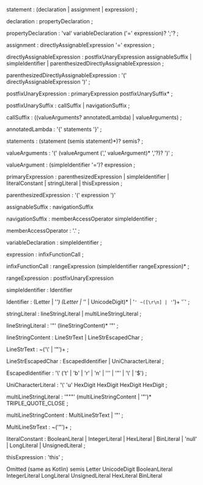 statement
: (declaration | assignment | expression)
;

declaration
: propertyDeclaration
;

propertyDeclaration
: 'val'
variableDeclaration
('=' expression)? ';'?
;

assignment
: directlyAssignableExpression '=' expression
;

directlyAssignableExpression
: postfixUnaryExpression assignableSuffix
| simpleIdentifier
| parenthesizedDirectlyAssignableExpression
;

parenthesizedDirectlyAssignableExpression
: '(' directlyAssignableExpression ')'
;

postfixUnaryExpression
: primaryExpression postfixUnarySuffix\*
;

postfixUnarySuffix
: callSuffix
| navigationSuffix
;

callSuffix
: ((valueArguments? annotatedLambda) | valueArguments)
;

annotatedLambda
: '{' statements '}'
;

statements
: (statement (semis statement)\*)? semis?
;

valueArguments
: '(' (valueArgument (',' valueArgument)\* ','?)? ')'
;

valueArgument
: (simpleIdentifier '=')? expression
;

primaryExpression
: parenthesizedExpression
| simpleIdentifier
| literalConstant
| stringLiteral
| thisExpression
;

parenthesizedExpression
: '(' expression ')'

assignableSuffix
: navigationSuffix

navigationSuffix
: memberAccessOperator simpleIdentifier
;

memberAccessOperator
: '.'
;

variableDeclaration
: simpleIdentifier
;

expression
: infixFunctionCall
;

infixFunctionCall
: rangeExpression (simpleIdentifier rangeExpression)\*
;

rangeExpression
: postfixUnaryExpression

simpleIdentifier
: Identifier

Identifier
: (Letter | '_') (Letter | '_' | UnicodeDigit)\*
| '`' ~([\r\n] | '`')+ '`'
;

stringLiteral
: lineStringLiteral | multiLineStringLiteral
;

lineStringLiteral
: '"' (lineStringContent)\* '"'
;

lineStringContent
: LineStrText
| LineStrEscapedChar
;

LineStrText
: ~('\\' | '"')+
;

LineStrEscapedChar
: EscapedIdentifier
| UniCharacterLiteral
;

EscapedIdentifier
: '\\' ('t' | 'b' | 'r' | 'n' | '\'' | '"' | '\\' | '$')
;

UniCharacterLiteral
: '\\' 'u' HexDigit HexDigit HexDigit HexDigit
;

multiLineStringLiteral
: '"""' (multiLineStringContent | '"')\*
TRIPLE_QUOTE_CLOSE
;

multiLineStringContent
: MultiLineStrText
| '"'
;

MultiLineStrText
: ~('"')+
;

literalConstant
: BooleanLiteral
| IntegerLiteral
| HexLiteral
| BinLiteral
| 'null'
| LongLiteral
| UnsignedLiteral
;

thisExpression
: 'this'
;

Omitted (same as Kotlin)
semis
Letter
UnicodeDigit
BooleanLiteral
IntegerLiteral
LongLiteral
UnsignedLiteral
HexLiteral
BinLiteral
